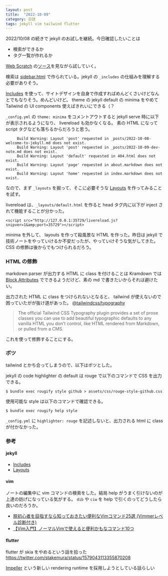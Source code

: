 ```yaml
---
layout: post
title:  "2022-10-09"
category: 日誌
tags: jekyll vim tailwind flutter
---
```


2022/10/08 の続きで jekyll のお試しを継続。今日確認したいことは

* 検索ができるか
* タグ一覧が作れるか

[Web Scratch](https://efcl.info/) の[ソース](https://github.com/efcl/efcl.github.io)を見ながら試していく。

検索は [sidebar.html](https://github.com/efcl/efcl.github.io/blob/develop/_includes/sidebar.html) で作られている。jekyll の `_includes` の仕組みを理解する必要がありそう。

[Includes](https://jekyllrb.com/docs/includes/) を使って、サイトデザインを自身で作成すればめんどくさいけどなんとでもなりそう。めんどいけど。 theme の jekyll default の minima をやめて Tailwind の UI components 使えばきれいにできる（？

`_config.yml` の `theme: minima` をコメントアウトすると jekyll serve 時に以下が表示されるようになり、 livereload も効かなくなる。 素の HTML になって script タグなども落ちるからだろうと思う。

```
     Build Warning: Layout 'post' requested in _posts/2022-10-08-welcome-to-jekyll.md does not exist.
     Build Warning: Layout 'post' requested in _posts/2022-10-09-dev-note.md does not exist.
     Build Warning: Layout 'default' requested in 404.html does not exist.
     Build Warning: Layout 'page' requested in about.markdown does not exist.
     Build Warning: Layout 'home' requested in index.markdown does not exist.
```

なので、まず `_layouts` を掘って、そこに必要そうな [Layouts](https://jekyllrb.com/docs/layouts/) を作ってみることを試す。


livereload は、`_layouts/default.html` を作ると head タグ内に以下が inject されて機能することが分かった。
```
<script src="http://127.0.0.1:35729/livereload.js?snipver=1&amp;port=35729"></script>
```

minima を外して、 layouts を作って殺風景な HTML を作った。昨日は jekyll で技術ノートをやっていけるか不安だったが、やっていけそうな気がしてきた。CSS の修飾は後からでもつけられるだろう。

### HTML の修飾

markdown parser が出力する HTML に class を付けることは Kramdown では [Block Attributes](https://kramdown.gettalong.org/quickref.html#block-attributes) でできるようだけど、素の md で書きたいからそれは避けたい。

出力された HTML に class をつけられないとなると、 tailwind が使えないので困っていたがが抜け道があった。 [@tailwindcss/typography](https://tailwindcss.com/docs/typography-plugin)

> The official Tailwind CSS Typography plugin provides a set of prose classes you can use to add beautiful typographic defaults to any vanilla HTML you don’t control, like HTML rendered from Markdown, or pulled from a CMS.

これを使って修飾することにする。

### ボツ

tailwind とかち合ってしまうので、以下はボツとした。


jekyll の code highlighter の default は rouge で以下のコマンドで CSS を出力できる。

```
$ bundle exec rougify style github > assets/css/rouge-style-github.css
```

使用可能な style は以下のコマンドで確認できる。

```
$ bundle exec rougify help style
```

`_config.yml` に `highlighter: rouge` を記述しないと、出力される html に class が付かなかった。

### 参考

#### jekyll

* [Includes](https://jekyllrb.com/docs/includes/)
* [Layouts](https://jekyllrb.com/docs/layouts/)


#### vim

ノートの編集中に vim コマンドの検索をした。結局 help がうまく引けないのが上達の妨げになっている気がする。
`dib` や `ciw` を help で引くのってどうしたら良いのだろうか。

* [脱初心者を目指すなら知っておきたい便利なVimコマンド25選 (Vimmerレベル診断付き)](https://qiita.com/jnchito/items/57ffda5712636a9a1e62)
* [【Vim入門】ノーマルVimで使えると便利かもなコマンド10つ](https://qiita.com/simeji/items/527478831eb561b06c17)


#### flutter

flutter が skia をやめるという話を拾った https://twitter.com/stakemura/status/1579043113355870208

[Impeller](https://github.com/flutter/flutter/wiki/Impeller) という新しい rendering runtime を採用しようとしている話らしい
